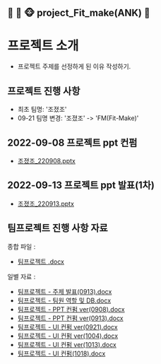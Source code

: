  ## 🐔  🐂 🐵  project_Fit_make(ANK) :muscle:


# 프로젝트 소개

- 프로젝트 주제를 선정하게 된 이유 작성하기.

## 프로젝트 진행 사항

- 최초 팀명: '조졌조'
- 09-21 팀명 변경: '조졌조' -> 'FM(Fit-Make)'

 ## 2022-09-08 프로젝트 ppt 컨펌
 
  - [조졌조_220908.pptx](https://github.com/NamKiHyeong/project_Fit_make/files/9793840/_220908.pptx)

 ## 2022-09-13 프로젝트 ppt 발표(1차)

  - [조졌조_220913.pptx](https://github.com/NamKiHyeong/project_Fit_make/files/9792517/_220913.pptx)

 ## 팀프로젝트 진행 사항 자료

 종합 파일 :
  
- [팀프로젝트 .docx](https://github.com/NamKiHyeong/project_Fit_make/files/9867215/default.docx)
    
 일별 자료 :
   

- [팀프로젝트 - 주제 발표(0913).docx](https://github.com/NamKiHyeong/project_Fit_make/files/9802627/-.0913.docx)
- [팀프로젝트 - 팀원 역할 및 DB.docx](https://github.com/NamKiHyeong/project_Fit_make/files/9867204/-.DB.docx)
- [팀프로젝트 - PPT 컨펌 ver(0908).docx](https://github.com/NamKiHyeong/project_Fit_make/files/9802622/-.PPT.ver.0908.docx)
- [팀프로젝트 - PPT 컨펌 ver(0913).docx](https://github.com/NamKiHyeong/project_Fit_make/files/9802623/-.PPT.ver.0913.docx)
- [팀프로젝트 - UI 컨펌 ver(0921).docx](https://github.com/NamKiHyeong/project_Fit_make/files/9802624/-.UI.ver.0921.docx)
- [팀프로젝트 - UI 컨펌 ver(1004).docx](https://github.com/NamKiHyeong/project_Fit_make/files/9802625/-.UI.ver.1004.docx)
- [팀프로젝트 - UI 컨펌 ver(1013).docx](https://github.com/NamKiHyeong/project_Fit_make/files/9802626/-.UI.ver.1013.docx)
- [팀프로젝트 - UI 컨펌(1018).docx](https://github.com/NamKiHyeong/project_Fit_make/files/9802645/-.UI.1018.docx)



